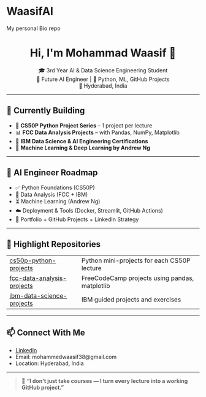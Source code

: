 # WaasifAI
My personal Bio repo
<h1 align="center">Hi, I'm Mohammad Waasif 👋</h1>

<p align="center">
  🎓 3rd Year AI & Data Science Engineering Student <br>
  🚀 Future AI Engineer | 🧠 Python, ML, GitHub Projects <br>
  📍 Hyderabad, India
</p>

<hr>

<h2>🚀 Currently Building</h2>

<ul>
  <li>🔢 <b>CS50P Python Project Series</b> – 1 project per lecture</li>
  <li>📊 <b>FCC Data Analysis Projects</b> – with Pandas, NumPy, Matplotlib</li>
  <li>🤖 <b>IBM Data Science & AI Engineering Certifications</b></li>
  <li>🧠 <b>Machine Learning & Deep Learning by Andrew Ng</b></li>
</ul>

<hr>

<h2>🧠 AI Engineer Roadmap</h2>

<ul>
  <li>✅ Python Foundations (CS50P)</li>
  <li>🔄 Data Analysis (FCC + IBM)</li>
  <li>⏳ Machine Learning (Andrew Ng)</li>
  <li>☁️ Deployment & Tools (Docker, Streamlit, GitHub Actions)</li>
  <li>💼 Portfolio + GitHub Projects + LinkedIn Strategy</li>
</ul>

<hr>

<h2>📂 Highlight Repositories</h2>

<table>
<tr>
  <td><a href="https://github.com/WaasiFAI/cs50p-python-projects">cs50p-python-projects</a></td>
  <td>Python mini-projects for each CS50P lecture</td>
</tr>
<tr>
  <td><a href="https://github.com/WaasiFAI/fcc-data-analysis-projects">fcc-data-analysis-projects</a></td>
  <td>FreeCodeCamp projects using pandas, matplotlib</td>
</tr>
<tr>
  <td><a href="https://github.com/WaasiFAI/ibm-data-science-projects">ibm-data-science-projects</a></td>
  <td>IBM guided projects and exercises</td>
</tr>
</table>

<hr>

<h2>📫 Connect With Me</h2>

<ul>
  <li><a href="www.linkedin.com/in/shaik-mohammad-waasif-ansari-a01b99218">LinkedIn</a></li>
  <li>Email: mohammedwaasif38@gmail.com</li>
  <li>Location: Hyderabad, India</li>
</ul>

<hr>

<blockquote>
  🌟 <b>“I don't just take courses — I turn every lecture into a working GitHub project.”</b>
</blockquote>

